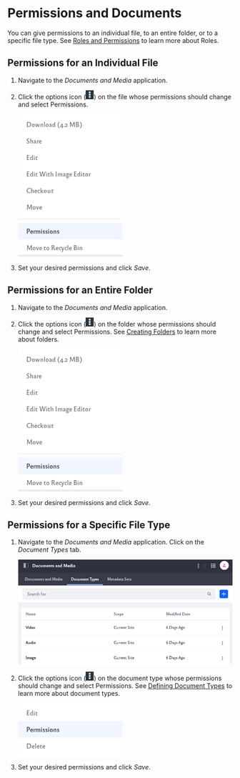 # Permissions and Documents

You can give permissions to an individual file, to an entire folder, or to a specific file type. See [Roles and Permissions](../../../../users-and-permissions/roles_and_permissions.md) to learn more about Roles.


## Permissions for an Individual File

1. Navigate to the *Documents and Media* application. 

1. Click the options icon (![Options icon](../../../../images/icon-options.png)) on the file whose permissions should change and select Permissions.

   ![In the options, click on Permissions.](permissions-and-documents/images/01.png)

1. Set your desired permissions and click _Save_. 

## Permissions for an Entire Folder

1. Navigate to the *Documents and Media* application. 

1. Click the options icon (![Options icon](../../../../images/icon-options.png)) on the folder whose permissions should change and select Permissions. See [Creating Folders](../../uploading-and-managing/creating-folders.md) to learn more about folders.

   ![In the options, click on Permissions.](permissions-and-documents/images/01.png)

1. Set your desired permissions and click _Save_. 


## Permissions for a Specific File Type

1. Navigate to the *Documents and Media* application. Click on the *Document Types* tab. 

   ![Click on the Document Types tab.](permissions-and-documents/images/03.png)

1. Click the options icon (![Options icon](../../../../images/icon-options.png)) on the document type whose permissions should change and select Permissions. See [Defining Document Types](../../uploading-and-managing/managing-metadata/defining-document-types.md) to learn more about document types. 

   ![In the options, click on Permissions.](permissions-and-documents/images/04.png)

1. Set your desired permissions and click _Save_. 


